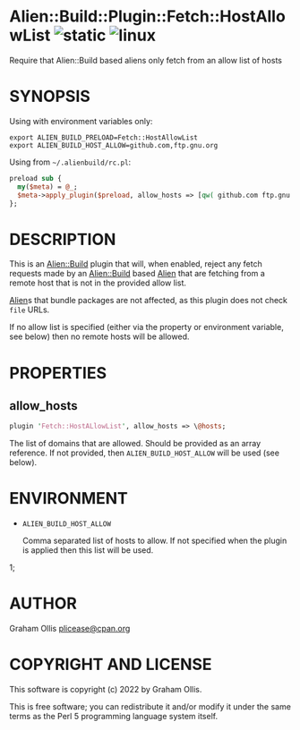 # Alien::Build::Plugin::Fetch::HostAllowList ![static](https://github.com/PerlAlien/Alien-Build-Plugin-Fetch-HostAllowList/workflows/static/badge.svg) ![linux](https://github.com/PerlAlien/Alien-Build-Plugin-Fetch-HostAllowList/workflows/linux/badge.svg)

Require that Alien::Build based aliens only fetch from an allow list of hosts

# SYNOPSIS

Using with environment variables only:

```
export ALIEN_BUILD_PRELOAD=Fetch::HostAllowList
export ALIEN_BUILD_HOST_ALLOW=github.com,ftp.gnu.org
```

Using from `~/.alienbuild/rc.pl`:

```perl
preload sub {
  my($meta) = @_;
  $meta->apply_plugin($preload, allow_hosts => [qw( github.com ftp.gnu.org )])
};
```

# DESCRIPTION

This is an [Alien::Build](https://metacpan.org/pod/Alien::Build) plugin that will, when enabled, reject any fetch requests
made by an [Alien::Build](https://metacpan.org/pod/Alien::Build) based [Alien](https://metacpan.org/pod/Alien) that are fetching from a remote host that
is not in the provided allow list.

[Alien](https://metacpan.org/pod/Alien)s that bundle packages are not affected, as this plugin does not check
`file` URLs.

If no allow list is specified (either via the property or environment variable,
see below) then no remote hosts will be allowed.

# PROPERTIES

## allow\_hosts

```perl
plugin 'Fetch::HostALlowList', allow_hosts => \@hosts;
```

The list of domains that are allowed.  Should be provided as an array reference.
If not provided, then `ALIEN_BUILD_HOST_ALLOW` will be used (see below).

# ENVIRONMENT

- `ALIEN_BUILD_HOST_ALLOW`

    Comma separated list of hosts to allow.  If not specified when the
    plugin is applied then this list will be used.

1;

# AUTHOR

Graham Ollis <plicease@cpan.org>

# COPYRIGHT AND LICENSE

This software is copyright (c) 2022 by Graham Ollis.

This is free software; you can redistribute it and/or modify it under
the same terms as the Perl 5 programming language system itself.
